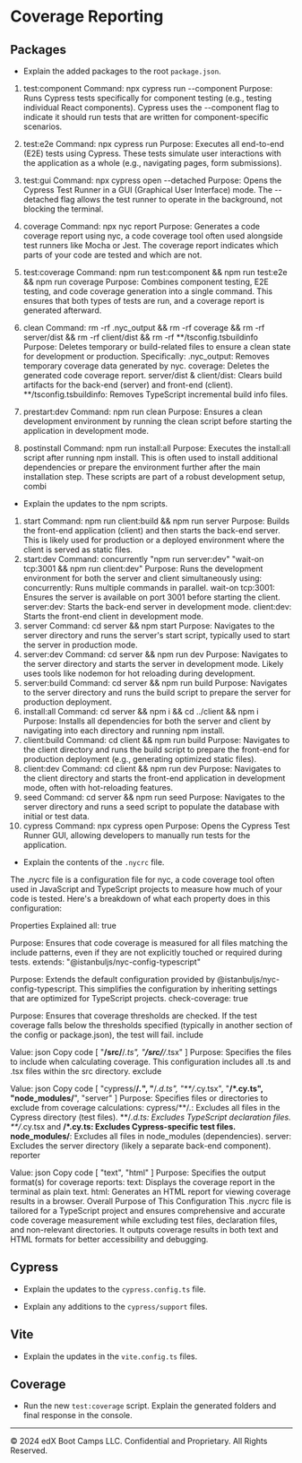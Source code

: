 # Coverage Reporting

## Packages

* Explain the added packages to the root `package.json`.


1. test:component
Command: npx cypress run --component
Purpose: Runs Cypress tests specifically for component testing (e.g., testing individual React components). Cypress uses the --component flag to indicate it should run tests that are written for component-specific scenarios.

2. test:e2e
Command: npx cypress run
Purpose: Executes all end-to-end (E2E) tests using Cypress. These tests simulate user interactions with the application as a whole (e.g., navigating pages, form submissions).

3. test:gui
Command: npx cypress open --detached
Purpose: Opens the Cypress Test Runner in a GUI (Graphical User Interface) mode. The --detached flag allows the test runner to operate in the background, not blocking the terminal.

4. coverage
Command: npx nyc report
Purpose: Generates a code coverage report using nyc, a code coverage tool often used alongside test runners like Mocha or Jest. The coverage report indicates which parts of your code are tested and which are not.

5. test:coverage
Command: npm run test:component && npm run test:e2e && npm run coverage
Purpose: Combines component testing, E2E testing, and code coverage generation into a single command. This ensures that both types of tests are run, and a coverage report is generated afterward.

6. clean
Command: rm -rf .nyc_output && rm -rf coverage && rm -rf server/dist && rm -rf client/dist && rm -rf **/tsconfig.tsbuildinfo
Purpose: Deletes temporary or build-related files to ensure a clean state for development or production. Specifically:
.nyc_output: Removes temporary coverage data generated by nyc.
coverage: Deletes the generated code coverage report.
server/dist & client/dist: Clears build artifacts for the back-end (server) and front-end (client).
**/tsconfig.tsbuildinfo: Removes TypeScript incremental build info files.

7. prestart:dev
Command: npm run clean
Purpose: Ensures a clean development environment by running the clean script before starting the application in development mode.

8. postinstall
Command: npm run install:all
Purpose: Executes the install:all script after running npm install. This is often used to install additional dependencies or prepare the environment further after the main installation step.
These scripts are part of a robust development setup, combi


* Explain the updates to the npm scripts.


1. start
Command: npm run client:build && npm run server
Purpose: Builds the front-end application (client) and then starts the back-end server. This is likely used for production or a deployed environment where the client is served as static files.
2. start:dev
Command: concurrently "npm run server:dev" "wait-on tcp:3001 && npm run client:dev"
Purpose: Runs the development environment for both the server and client simultaneously using:
concurrently: Runs multiple commands in parallel.
wait-on tcp:3001: Ensures the server is available on port 3001 before starting the client.
server:dev: Starts the back-end server in development mode.
client:dev: Starts the front-end client in development mode.
3. server
Command: cd server && npm start
Purpose: Navigates to the server directory and runs the server's start script, typically used to start the server in production mode.
4. server:dev
Command: cd server && npm run dev
Purpose: Navigates to the server directory and starts the server in development mode. Likely uses tools like nodemon for hot reloading during development.
5. server:build
Command: cd server && npm run build
Purpose: Navigates to the server directory and runs the build script to prepare the server for production deployment.
6. install:all
Command: cd server && npm i && cd ../client && npm i
Purpose: Installs all dependencies for both the server and client by navigating into each directory and running npm install.
7. client:build
Command: cd client && npm run build
Purpose: Navigates to the client directory and runs the build script to prepare the front-end for production deployment (e.g., generating optimized static files).
8. client:dev
Command: cd client && npm run dev
Purpose: Navigates to the client directory and starts the front-end application in development mode, often with hot-reloading features.
9. seed
Command: cd server && npm run seed
Purpose: Navigates to the server directory and runs a seed script to populate the database with initial or test data.
10. cypress
Command: npx cypress open
Purpose: Opens the Cypress Test Runner GUI, allowing developers to manually run tests for the application.





* Explain the contents of the `.nycrc` file.



The .nycrc file is a configuration file for nyc, a code coverage tool often used in JavaScript and TypeScript projects to measure how much of your code is tested. Here's a breakdown of what each property does in this configuration:

Properties Explained
all: true

Purpose: Ensures that code coverage is measured for all files matching the include patterns, even if they are not explicitly touched or required during tests.
extends: "@istanbuljs/nyc-config-typescript"

Purpose: Extends the default configuration provided by @istanbuljs/nyc-config-typescript. This simplifies the configuration by inheriting settings that are optimized for TypeScript projects.
check-coverage: true

Purpose: Ensures that coverage thresholds are checked. If the test coverage falls below the thresholds specified (typically in another section of the config or package.json), the test will fail.
include

Value:
json
Copy code
[
  "**/src/**/*.ts",
  "**/src/**/*.tsx"
]
Purpose: Specifies the files to include when calculating coverage. This configuration includes all .ts and .tsx files within the src directory.
exclude

Value:
json
Copy code
[
  "cypress/**/*.*",
  "**/*.d.ts",
  "**/*.cy.tsx",
  "**/*.cy.ts",
  "node_modules/**",
  "server"
]
Purpose: Specifies files or directories to exclude from coverage calculations:
cypress/**/*.*: Excludes all files in the Cypress directory (test files).
**/*.d.ts: Excludes TypeScript declaration files.
**/*.cy.tsx and **/*.cy.ts: Excludes Cypress-specific test files.
node_modules/**: Excludes all files in node_modules (dependencies).
server: Excludes the server directory (likely a separate back-end component).
reporter

Value:
json
Copy code
[
  "text",
  "html"
]
Purpose: Specifies the output format(s) for coverage reports:
text: Displays the coverage report in the terminal as plain text.
html: Generates an HTML report for viewing coverage results in a browser.
Overall Purpose of This Configuration
This .nycrc file is tailored for a TypeScript project and ensures comprehensive and accurate code coverage measurement while excluding test files, declaration files, and non-relevant directories. It outputs coverage results in both text and HTML formats for better accessibility and debugging.



## Cypress

* Explain the updates to the `cypress.config.ts` file.

* Explain any additions to the `cypress/support` files.

## Vite

* Explain the updates in the `vite.config.ts` files.

## Coverage

* Run the new `test:coverage` script. Explain the generated folders and final response in the console.

---

© 2024 edX Boot Camps LLC. Confidential and Proprietary. All Rights Reserved.
